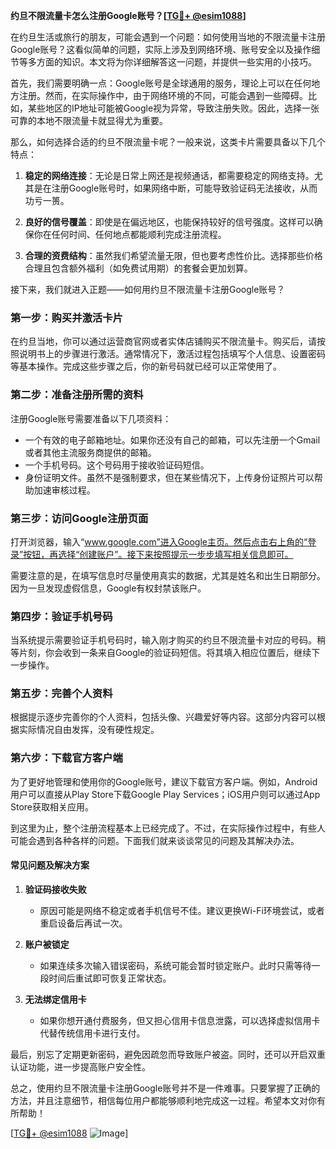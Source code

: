 **约旦不限流量卡怎么注册Google账号？[[TG💪+ @esim1088](https://t.me/s/esim1088)]**

在约旦生活或旅行的朋友，可能会遇到一个问题：如何使用当地的不限流量卡注册Google账号？这看似简单的问题，实际上涉及到网络环境、账号安全以及操作细节等多方面的知识。本文将为你详细解答这一问题，并提供一些实用的小技巧。

首先，我们需要明确一点：Google账号是全球通用的服务，理论上可以在任何地方注册。然而，在实际操作中，由于网络环境的不同，可能会遇到一些障碍。比如，某些地区的IP地址可能被Google视为异常，导致注册失败。因此，选择一张可靠的本地不限流量卡就显得尤为重要。

那么，如何选择合适的约旦不限流量卡呢？一般来说，这类卡片需要具备以下几个特点：

1. **稳定的网络连接**：无论是日常上网还是视频通话，都需要稳定的网络支持。尤其是在注册Google账号时，如果网络中断，可能导致验证码无法接收，从而功亏一篑。
   
2. **良好的信号覆盖**：即使是在偏远地区，也能保持较好的信号强度。这样可以确保你在任何时间、任何地点都能顺利完成注册流程。

3. **合理的资费结构**：虽然我们希望流量无限，但也要考虑性价比。选择那些价格合理且包含额外福利（如免费试用期）的套餐会更加划算。

接下来，我们就进入正题——如何用约旦不限流量卡注册Google账号？

### 第一步：购买并激活卡片

在约旦当地，你可以通过运营商官网或者实体店铺购买不限流量卡。购买后，请按照说明书上的步骤进行激活。通常情况下，激活过程包括填写个人信息、设置密码等基本操作。完成这些步骤之后，你的新号码就已经可以正常使用了。

### 第二步：准备注册所需的资料

注册Google账号需要准备以下几项资料：

- 一个有效的电子邮箱地址。如果你还没有自己的邮箱，可以先注册一个Gmail或者其他主流服务商提供的邮箱。
- 一个手机号码。这个号码用于接收验证码短信。
- 身份证明文件。虽然不是强制要求，但在某些情况下，上传身份证照片可以帮助加速审核过程。

### 第三步：访问Google注册页面

打开浏览器，输入“www.google.com”进入Google主页。然后点击右上角的“登录”按钮，再选择“创建账户”。接下来按照提示一步步填写相关信息即可。

需要注意的是，在填写信息时尽量使用真实的数据，尤其是姓名和出生日期部分。因为一旦发现虚假信息，Google有权封禁该账户。

### 第四步：验证手机号码

当系统提示需要验证手机号码时，输入刚才购买的约旦不限流量卡对应的号码。稍等片刻，你会收到一条来自Google的验证码短信。将其填入相应位置后，继续下一步操作。

### 第五步：完善个人资料

根据提示逐步完善你的个人资料，包括头像、兴趣爱好等内容。这部分内容可以根据实际情况自由发挥，没有硬性规定。

### 第六步：下载官方客户端

为了更好地管理和使用你的Google账号，建议下载官方客户端。例如，Android用户可以直接从Play Store下载Google Play Services；iOS用户则可以通过App Store获取相关应用。

到这里为止，整个注册流程基本上已经完成了。不过，在实际操作过程中，有些人可能会遇到各种各样的问题。下面我们就来谈谈常见的问题及其解决办法。

#### 常见问题及解决方案

1. **验证码接收失败**
   - 原因可能是网络不稳定或者手机信号不佳。建议更换Wi-Fi环境尝试，或者重启设备后再试一次。
   
2. **账户被锁定**
   - 如果连续多次输入错误密码，系统可能会暂时锁定账户。此时只需等待一段时间后重试即可恢复正常状态。

3. **无法绑定信用卡**
   - 如果你想开通付费服务，但又担心信用卡信息泄露，可以选择虚拟信用卡代替传统信用卡进行支付。

最后，别忘了定期更新密码，避免因疏忽而导致账户被盗。同时，还可以开启双重认证功能，进一步提高账户安全性。

总之，使用约旦不限流量卡注册Google账号并不是一件难事。只要掌握了正确的方法，并且注意细节，相信每位用户都能够顺利地完成这一过程。希望本文对你有所帮助！

[[TG💪+ @esim1088](https://t.me/s/esim1088) ![Image](https://i.postimg.cc/4NQfJmqS/Snipaste-2025-05-13-00-14-12.png)]